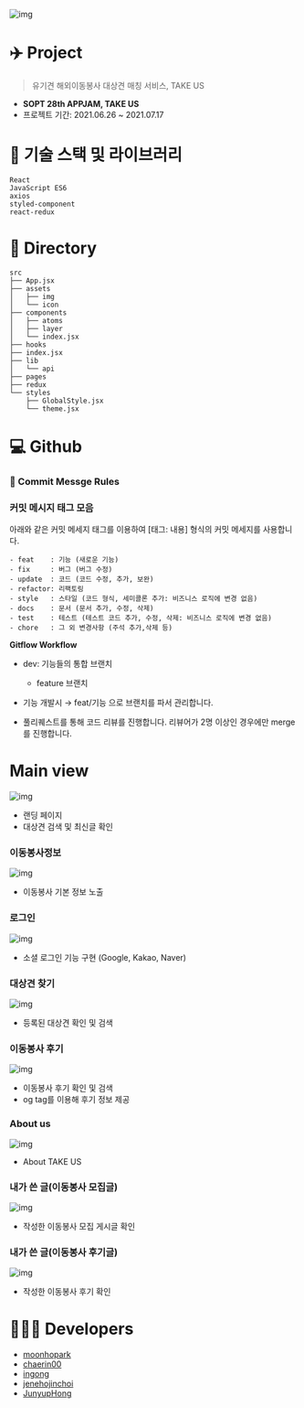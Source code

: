 
![img](<https://user-images.githubusercontent.com/68781598/124507888-bc4a7400-de09-11eb-9476-149ac4ac613d.PNG>)

# ✈️ Project

> 유기견 해외이동봉사 대상견 매칭 서비스, TAKE US

- **SOPT 28th APPJAM, TAKE US**
- 프로젝트 기간: 2021.06.26 ~ 2021.07.17

# 📒 기술 스택 및 라이브러리 
```
React
JavaScript ES6
axios
styled-component
react-redux
```

# 📂 Directory 
```
src
├── App.jsx
├── assets
│   ├── img
│   └── icon
├── components
│   ├── atoms
│   ├── layer
│   └── index.jsx
├── hooks
├── index.jsx
├── lib
│   └── api
├── pages
├── redux
└── styles
    ├── GlobalStyle.jsx
    └── theme.jsx

```

# 💻 Github

### 💬 Commit Messge Rules
### 커밋 메시지 태그 모음
아래와 같은 커밋 메세지 태그를 이용하여 [태그: 내용] 형식의 커밋 메세지를 사용합니다. 

```
- feat    : 기능 (새로운 기능)
- fix     : 버그 (버그 수정)
- update  : 코드 (코드 수정, 추가, 보완)
- refactor: 리팩토링
- style   : 스타일 (코드 형식, 세미콜론 추가: 비즈니스 로직에 변경 없음)
- docs    : 문서 (문서 추가, 수정, 삭제)
- test    : 테스트 (테스트 코드 추가, 수정, 삭제: 비즈니스 로직에 변경 없음)
- chore   : 그 외 변경사항 (주석 추가,삭제 등)
```


**Gitflow Workflow**

- dev: 기능들의 통합 브랜치
    - feature 브랜치

- 기능 개발시 → feat/기능 으로 브랜치를 파서 관리합니다.

- 풀리퀘스트를 통해 코드 리뷰를 진행합니다. 리뷰어가 2명 이상인 경우에만 merge를 진행합니다. 

# Main view
![img](https://ifh.cc/g/AOWtik.jpg)
- 랜딩 페이지
- 대상견 검색 및 최신글 확인



### 이동봉사정보
![img](https://ifh.cc/g/QdfcaT.jpg)
- 이동봉사 기본 정보 노출


### 로그인
![img](https://ifh.cc/g/36rhue.jpg)
- 소셜 로그인 기능 구현 (Google, Kakao, Naver)


### 대상견 찾기
![img](https://ifh.cc/g/UR1k8h.jpg)
- 등록된 대상견 확인 및 검색


### 이동봉사 후기
![img](https://ifh.cc/g/rizCq9.jpg)
- 이동봉사 후기 확인 및 검색
- og tag를 이용해 후기 정보 제공


### About us
![img](https://ifh.cc/g/4diXYW.jpg)
- About TAKE US


### 내가 쓴 글(이동봉사 모집글)
![img](https://ifh.cc/g/kZWuGy.jpg)
- 작성한 이동봉사 모집 게시글 확인

### 내가 쓴 글(이동봉사 후기글)
![img](https://ifh.cc/g/dkh47E.jpg)
- 작성한 이동봉사 후기 확인


# 👩🏻‍💻 Developers
- [moonhopark](https://github.com/moonhopark)
- [chaerin00](https://github.com/chaerin00)
- [ingong](https://github.com/ingong)
- [jenehojinchoi](https://github.com/jenehojinchoi)
- [JunyupHong](https://github.com/JunyupHong)
